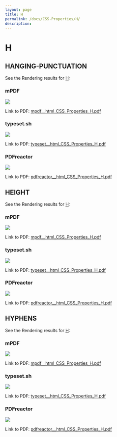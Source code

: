 ```yaml
---
layout: page
title: H
permalink: /docs/CSS-Properties/H/
description: 
---
```


# H



## HANGING-PUNCTUATION

See the Rendering results for [H](/html/CSS%20Properties/H):

### mPDF
![](mpdf__html_CSS_Properties_H.png) 

Link to PDF: [mpdf__html_CSS_Properties_H.pdf](mpdf__html_CSS_Properties_H.pdf)

### typeset.sh
![](typeset__html_CSS_Properties_H.png) 

Link to PDF: [typeset__html_CSS_Properties_H.pdf](typeset__html_CSS_Properties_H.pdf)

### PDFreactor
![](pdfreactor__html_CSS_Properties_H.png) 

Link to PDF: [pdfreactor__html_CSS_Properties_H.pdf](pdfreactor__html_CSS_Properties_H.pdf)

## HEIGHT

See the Rendering results for [H](/html/CSS%20Properties/H):

### mPDF
![](mpdf__html_CSS_Properties_H.png) 

Link to PDF: [mpdf__html_CSS_Properties_H.pdf](mpdf__html_CSS_Properties_H.pdf)

### typeset.sh
![](typeset__html_CSS_Properties_H.png) 

Link to PDF: [typeset__html_CSS_Properties_H.pdf](typeset__html_CSS_Properties_H.pdf)

### PDFreactor
![](pdfreactor__html_CSS_Properties_H.png) 

Link to PDF: [pdfreactor__html_CSS_Properties_H.pdf](pdfreactor__html_CSS_Properties_H.pdf)

## HYPHENS

See the Rendering results for [H](/html/CSS%20Properties/H):

### mPDF
![](mpdf__html_CSS_Properties_H.png) 

Link to PDF: [mpdf__html_CSS_Properties_H.pdf](mpdf__html_CSS_Properties_H.pdf)

### typeset.sh
![](typeset__html_CSS_Properties_H.png) 

Link to PDF: [typeset__html_CSS_Properties_H.pdf](typeset__html_CSS_Properties_H.pdf)

### PDFreactor
![](pdfreactor__html_CSS_Properties_H.png) 

Link to PDF: [pdfreactor__html_CSS_Properties_H.pdf](pdfreactor__html_CSS_Properties_H.pdf)


